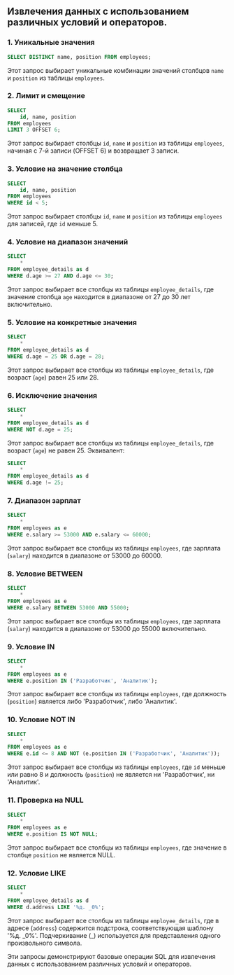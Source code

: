 ## Извлечения данных с использованием различных условий и операторов.

### 1. Уникальные значения
```sql
SELECT DISTINCT name, position FROM employees;
```
Этот запрос выбирает уникальные комбинации значений столбцов `name` и `position` из таблицы `employees`.

### 2. Лимит и смещение
```sql
SELECT 
    id, name, position
FROM employees
LIMIT 3 OFFSET 6;
```
Этот запрос выбирает столбцы `id`, `name` и `position` из таблицы `employees`, начиная с 7-й записи (OFFSET 6) и возвращает 3 записи.

### 3. Условие на значение столбца
```sql
SELECT 
    id, name, position 
FROM employees
WHERE id < 5;
```
Этот запрос выбирает столбцы `id`, `name` и `position` из таблицы `employees` для записей, где `id` меньше 5.

### 4. Условие на диапазон значений
```sql
SELECT 
    * 
FROM employee_details as d
WHERE d.age >= 27 AND d.age <= 30;
```
Этот запрос выбирает все столбцы из таблицы `employee_details`, где значение столбца `age` находится в диапазоне от 27 до 30 лет включительно.

### 5. Условие на конкретные значения
```sql
SELECT 
    * 
FROM employee_details as d
WHERE d.age = 25 OR d.age = 28;
```
Этот запрос выбирает все столбцы из таблицы `employee_details`, где возраст (`age`) равен 25 или 28.

### 6. Исключение значения
```sql
SELECT 
    * 
FROM employee_details as d
WHERE NOT d.age = 25;
```
Этот запрос выбирает все столбцы из таблицы `employee_details`, где возраст (`age`) не равен 25. Эквивалент:
```sql
SELECT 
    * 
FROM employee_details as d
WHERE d.age != 25;
```

### 7. Диапазон зарплат
```sql
SELECT 
    * 
FROM employees as e
WHERE e.salary >= 53000 AND e.salary <= 60000;
```
Этот запрос выбирает все столбцы из таблицы `employees`, где зарплата (`salary`) находится в диапазоне от 53000 до 60000.

### 8. Условие BETWEEN
```sql
SELECT 
    * 
FROM employees as e
WHERE e.salary BETWEEN 53000 AND 55000;
```
Этот запрос выбирает все столбцы из таблицы `employees`, где зарплата (`salary`) находится в диапазоне от 53000 до 55000 включительно.

### 9. Условие IN
```sql
SELECT 
    * 
FROM employees as e
WHERE e.position IN ('Разработчик', 'Аналитик');
```
Этот запрос выбирает все столбцы из таблицы `employees`, где должность (`position`) является либо 'Разработчик', либо 'Аналитик'.

### 10. Условие NOT IN
```sql
SELECT 
    * 
FROM employees as e
WHERE e.id <= 8 AND NOT (e.position IN ('Разработчик', 'Аналитик'));
```
Этот запрос выбирает все столбцы из таблицы `employees`, где `id` меньше или равно 8 и должность (`position`) не является ни 'Разработчик', ни 'Аналитик'.

### 11. Проверка на NULL
```sql
SELECT 
    * 
FROM employees as e
WHERE e.position IS NOT NULL;
```
Этот запрос выбирает все столбцы из таблицы `employees`, где значение в столбце `position` не является NULL.

### 12. Условие LIKE
```sql
SELECT 
    * 
FROM employee_details as d
WHERE d.address LIKE '%д. _0%';
```
Этот запрос выбирает все столбцы из таблицы `employee_details`, где в адресе (`address`) содержится подстрока, соответствующая шаблону '%д. _0%'. Подчеркивание (\_) используется для представления одного произвольного символа.

Эти запросы демонстрируют базовые операции SQL для извлечения данных с использованием различных условий и операторов.
